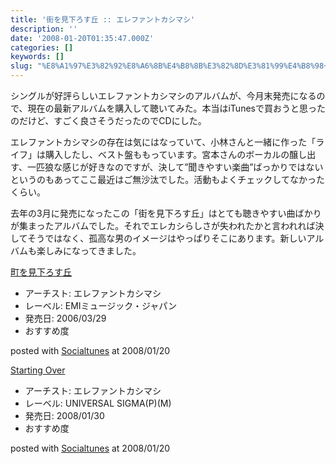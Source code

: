 ```yaml
---
title: '街を見下ろす丘 :: エレファントカシマシ'
description: ''
date: '2008-01-20T01:35:47.000Z'
categories: []
keywords: []
slug: "%E8%A1%97%E3%82%92%E8%A6%8B%E4%B8%8B%E3%82%8D%E3%81%99%E4%B8%98+%3A%3A+%E3%82%A8%E3%83%AC%E3%83%95%E3%82%A1%E3%83%B3%E3%83%88%E3%82%AB%E3%82%B7%E3%..."
---
```

シングルが好評らしいエレファントカシマシのアルバムが、今月末発売になるので、現在の最新アルバムを購入して聴いてみた。本当はiTunesで買おうと思ったのだけど、すごく良さそうだったのでCDにした。

エレファントカシマシの存在は気にはなっていて、小林さんと一緒に作った「ライフ」は購入したし、ベスト盤ももっています。宮本さんのボーカルの醸し出す、一匹狼な感じが好きなのですが、決して”聞きやすい楽曲”ばっかりではないというのもあってここ最近はご無沙汰でした。活動もよくチェックしてなかったくらい。

去年の3月に発売になったこの「街を見下ろす丘」はとても聴きやすい曲ばかりが集まったアルバムでした。それでエレカシらしさが失われたかと言われれば決してそうではなく、孤高な男のイメージはやっぱりそこにあります。新しいアルバムも楽しみになってきました。

[町を見下ろす丘](http://www.amazon.co.jp/exec/obidos/ASIN/B000E6G6SU/qli-22/ref=nosim "町を見下ろす丘")

*   アーチスト: エレファントカシマシ
*   レーベル: EMIミュージック・ジャパン
*   発売日: 2006/03/29
*   おすすめ度

posted with [Socialtunes](http://socialtunes.net) at 2008/01/20

[Starting Over](http://www.amazon.co.jp/exec/obidos/ASIN/B000YQ8D18/qli-22/ref=nosim "Starting Over")

*   アーチスト: エレファントカシマシ
*   レーベル: UNIVERSAL SIGMA(P)(M)
*   発売日: 2008/01/30
*   おすすめ度

posted with [Socialtunes](http://socialtunes.net) at 2008/01/20